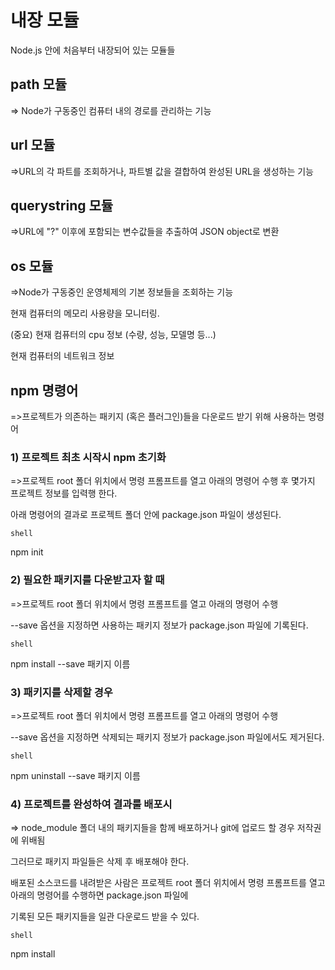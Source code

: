 # 내장 모듈

Node.js 안에 처음부터 내장되어 있는 모듈들

## path 모듈

=> Node가 구동중인 컴퓨터 내의 경로를 관리하는 기능

## url 모듈

=>URL의 각 파트를 조회하거나, 파트별 값을 결합하여 완성된 URL을 생성하는 기능

## querystring 모듈

=>URL에 "?" 이후에 포함되는 변수값들을 추출하여 JSON object로 변환

## os 모듈

=>Node가 구동중인 운영체제의 기본 정보들을 조회하는 기능

현재 컴퓨터의 메모리 사용량을 모니터링.

(중요) 현재 컴퓨터의 cpu 정보 (수량, 성능, 모델명 등...)

현재 컴퓨터의 네트워크 정보

## npm 명령어

=>프로젝트가 의존하는 패키지 (혹은 플러그인)들을 다운로드 받기 위해 사용하는 명령어

### 1) 프로젝트 최초 시작시 npm 초기화

=>프로젝트 root 폴더 위치에서 명령 프롬프트를 열고 아래의 명령어 수행 후 몇가지 프로젝트 정보를 입력행 한다.

아래 명령어의 결과로 프로젝트 폴더 안에 package.json 파일이 생성된다.

    shell
npm init


### 2) 필요한 패키지를 다운받고자 할 때

=>프로젝트 root 폴더 위치에서 명령 프롬프트를 열고 아래의 명령어 수행

--save 옵션을 지정하면 사용하는 패키지 정보가 package.json 파일에 기록된다.

    shell
npm install --save 패키지 이름

### 3) 패키지를 삭제할 경우

=>프로젝트 root 폴더 위치에서 명령 프롬프트를 열고 아래의 명령어 수행

--save 옵션을 지정하면 삭제되는 패키지 정보가 package.json 파일에서도 제거된다.

    shell
npm uninstall --save 패키지 이름

### 4) 프로젝트를 완성하여 결과룰 배포시

=> node_module 폴더 내의 패키지들을 함께 배포하거나 git에 업로드 할 경우 저작권에 위배됨

그러므로 패키지 파일들은 삭제 후 배포해야 한다.

배포된 소스코드를 내려받은 사람은 프로젝트 root 폴더 위치에서 명령 프롬프트를 열고 아래의 명령어를 수행하면 package.json 파일에

기록된 모든 패키지들을 일관 다운로드 받을 수 있다.

    shell
npm install
